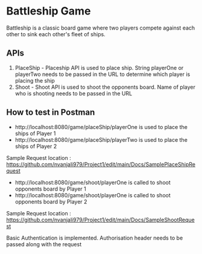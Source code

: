# Battleship Game
Battleship is a classic board game where two players compete against each other to sink each 
other's fleet of ships.

## APIs
1. PlaceShip - Placeship API is used to place ship. String playerOne or playerTwo needs to be passed in the URL to 
   determine which player is placing the ship
2. Shoot - Shoot API is used to shoot the opponents board. Name of player who is shooting needs to be passed in the URL

## How to test in Postman
* http://localhost:8080/game/placeShip/playerOne is used to place the ships of Player 1
* http://localhost:8080/game/placeShip/playerTwo is used to place the ships of Player 2

Sample Request location : https://github.com/nvanjali979/Project1/edit/main/Docs/SamplePlaceShipRequest

* http://localhost:8080/game/shoot/playerOne is called to shoot opponents board by Player 1
* http://localhost:8080/game/shoot/playerOne is called to shoot opponents board by Player 2

Sample Request location : https://github.com/nvanjali979/Project1/edit/main/Docs/SampleShootRequest

Basic Authentication is implemented.
Authorisation header needs to be passed along with the request
